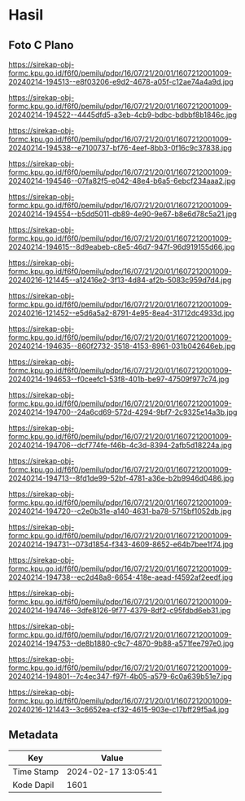 # Hasil

## Foto C Plano

https://sirekap-obj-formc.kpu.go.id/f6f0/pemilu/pdpr/16/07/21/20/01/1607212001009-20240214-194513--e8f03206-e9d2-4678-a05f-c12ae74a4a9d.jpg

https://sirekap-obj-formc.kpu.go.id/f6f0/pemilu/pdpr/16/07/21/20/01/1607212001009-20240214-194522--4445dfd5-a3eb-4cb9-bdbc-bdbbf8b1846c.jpg

https://sirekap-obj-formc.kpu.go.id/f6f0/pemilu/pdpr/16/07/21/20/01/1607212001009-20240214-194538--e7100737-bf76-4eef-8bb3-0f16c9c37838.jpg

https://sirekap-obj-formc.kpu.go.id/f6f0/pemilu/pdpr/16/07/21/20/01/1607212001009-20240214-194546--07fa82f5-e042-48e4-b6a5-6ebcf234aaa2.jpg

https://sirekap-obj-formc.kpu.go.id/f6f0/pemilu/pdpr/16/07/21/20/01/1607212001009-20240214-194554--b5dd5011-db89-4e90-9e67-b8e6d78c5a21.jpg

https://sirekap-obj-formc.kpu.go.id/f6f0/pemilu/pdpr/16/07/21/20/01/1607212001009-20240214-194615--8d9eabeb-c8e5-46d7-947f-96d919155d66.jpg

https://sirekap-obj-formc.kpu.go.id/f6f0/pemilu/pdpr/16/07/21/20/01/1607212001009-20240216-121445--a12416e2-3f13-4d84-af2b-5083c959d7d4.jpg

https://sirekap-obj-formc.kpu.go.id/f6f0/pemilu/pdpr/16/07/21/20/01/1607212001009-20240216-121452--e5d6a5a2-8791-4e95-8ea4-31712dc4933d.jpg

https://sirekap-obj-formc.kpu.go.id/f6f0/pemilu/pdpr/16/07/21/20/01/1607212001009-20240214-194635--860f2732-3518-4153-8961-031b042646eb.jpg

https://sirekap-obj-formc.kpu.go.id/f6f0/pemilu/pdpr/16/07/21/20/01/1607212001009-20240214-194653--f0ceefc1-53f8-401b-be97-47509f977c74.jpg

https://sirekap-obj-formc.kpu.go.id/f6f0/pemilu/pdpr/16/07/21/20/01/1607212001009-20240214-194700--24a6cd69-572d-4294-9bf7-2c9325e14a3b.jpg

https://sirekap-obj-formc.kpu.go.id/f6f0/pemilu/pdpr/16/07/21/20/01/1607212001009-20240214-194706--dcf774fe-f46b-4c3d-8394-2afb5d18224a.jpg

https://sirekap-obj-formc.kpu.go.id/f6f0/pemilu/pdpr/16/07/21/20/01/1607212001009-20240214-194713--8fd1de99-52bf-4781-a36e-b2b9946d0486.jpg

https://sirekap-obj-formc.kpu.go.id/f6f0/pemilu/pdpr/16/07/21/20/01/1607212001009-20240214-194720--c2e0b31e-a140-4631-ba78-5715bf1052db.jpg

https://sirekap-obj-formc.kpu.go.id/f6f0/pemilu/pdpr/16/07/21/20/01/1607212001009-20240214-194731--073d1854-f343-4609-8652-e64b7bee1f74.jpg

https://sirekap-obj-formc.kpu.go.id/f6f0/pemilu/pdpr/16/07/21/20/01/1607212001009-20240214-194738--ec2d48a8-6654-418e-aead-f4592af2eedf.jpg

https://sirekap-obj-formc.kpu.go.id/f6f0/pemilu/pdpr/16/07/21/20/01/1607212001009-20240214-194746--3dfe8126-9f77-4379-8df2-c95fdbd6eb31.jpg

https://sirekap-obj-formc.kpu.go.id/f6f0/pemilu/pdpr/16/07/21/20/01/1607212001009-20240214-194753--de8b1880-c9c7-4870-9b88-a571fee797e0.jpg

https://sirekap-obj-formc.kpu.go.id/f6f0/pemilu/pdpr/16/07/21/20/01/1607212001009-20240214-194801--7c4ec347-f97f-4b05-a579-6c0a639b51e7.jpg

https://sirekap-obj-formc.kpu.go.id/f6f0/pemilu/pdpr/16/07/21/20/01/1607212001009-20240216-121443--3c6652ea-cf32-4615-903e-c17bff29f5a4.jpg


## Metadata

| Key        | Value               |
| ---------- | ------------------- |
| Time Stamp | 2024-02-17 13:05:41 |
| Kode Dapil | 1601                |




